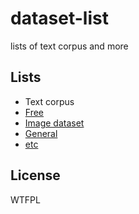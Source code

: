 # dataset-list
lists of text corpus and more

## Lists
- Text corpus
 - [Free](free_text_corpus.md)
- [Image dataset](image.md)
- [General](general.md)
- [etc](dataset.md)

## License
WTFPL
